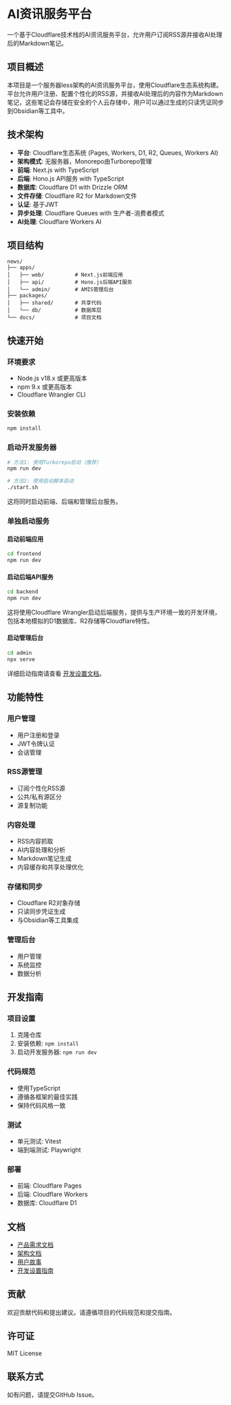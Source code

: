 # AI资讯服务平台

一个基于Cloudflare技术栈的AI资讯服务平台，允许用户订阅RSS源并接收AI处理后的Markdown笔记。

## 项目概述

本项目是一个服务器less架构的AI资讯服务平台，使用Cloudflare生态系统构建。平台允许用户注册、配置个性化的RSS源，并接收AI处理后的内容作为Markdown笔记，这些笔记会存储在安全的个人云存储中，用户可以通过生成的只读凭证同步到Obsidian等工具中。

## 技术架构

- **平台**: Cloudflare生态系统 (Pages, Workers, D1, R2, Queues, Workers AI)
- **架构模式**: 无服务器，Monorepo由Turborepo管理
- **前端**: Next.js with TypeScript
- **后端**: Hono.js API服务 with TypeScript
- **数据库**: Cloudflare D1 with Drizzle ORM
- **文件存储**: Cloudflare R2 for Markdown文件
- **认证**: 基于JWT
- **异步处理**: Cloudflare Queues with 生产者-消费者模式
- **AI处理**: Cloudflare Workers AI

## 项目结构

```
news/
├── apps/
│   ├── web/          # Next.js前端应用
│   ├── api/          # Hono.js后端API服务
│   └── admin/        # AMIS管理后台
├── packages/
│   ├── shared/       # 共享代码
│   └── db/           # 数据库层
└── docs/             # 项目文档
```

## 快速开始

### 环境要求

- Node.js v18.x 或更高版本
- npm 9.x 或更高版本
- Cloudflare Wrangler CLI

### 安装依赖

```bash
npm install
```

### 启动开发服务器

```bash
# 方法1: 使用Turborepo启动（推荐）
npm run dev

# 方法2: 使用启动脚本启动
./start.sh
```

这将同时启动前端、后端和管理后台服务。

### 单独启动服务

#### 启动前端应用

```bash
cd frontend
npm run dev
```

#### 启动后端API服务

```bash
cd backend
npm run dev
```

这将使用Cloudflare Wrangler启动后端服务，提供与生产环境一致的开发环境，包括本地模拟的D1数据库、R2存储等Cloudflare特性。

#### 启动管理后台

```bash
cd admin
npx serve
```

详细启动指南请查看 [开发设置文档](docs/development-setup.md)。

## 功能特性

### 用户管理
- 用户注册和登录
- JWT令牌认证
- 会话管理

### RSS源管理
- 订阅个性化RSS源
- 公共/私有源区分
- 源复制功能

### 内容处理
- RSS内容抓取
- AI内容处理和分析
- Markdown笔记生成
- 内容缓存和共享处理优化

### 存储和同步
- Cloudflare R2对象存储
- 只读同步凭证生成
- 与Obsidian等工具集成

### 管理后台
- 用户管理
- 系统监控
- 数据分析

## 开发指南

### 项目设置

1. 克隆仓库
2. 安装依赖: `npm install`
3. 启动开发服务器: `npm run dev`

### 代码规范

- 使用TypeScript
- 遵循各框架的最佳实践
- 保持代码风格一致

### 测试

- 单元测试: Vitest
- 端到端测试: Playwright

### 部署

- 前端: Cloudflare Pages
- 后端: Cloudflare Workers
- 数据库: Cloudflare D1

## 文档

- [产品需求文档](docs/prd.md)
- [架构文档](docs/architecture.md)
- [用户故事](docs/stories/)
- [开发设置指南](docs/development-setup.md)

## 贡献

欢迎贡献代码和提出建议。请遵循项目的代码规范和提交指南。

## 许可证

MIT License

## 联系方式

如有问题，请提交GitHub Issue。